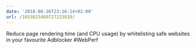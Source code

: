 ```yaml
---
date: '2018-08-26T23:16:14+02:00'
url: /1033825469727223810/
---
```

Reduce page rendering time (and CPU usage) by whitelisting safe websites in your favourite Adblocker #WebPerf
